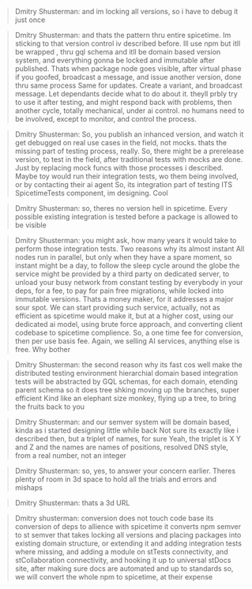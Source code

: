 > Dmitry Shusterman:
> and im locking all versions, so i have to debug it just once

> Dmitry Shusterman:
> and thats the pattern thru entire spicetime. Im sticking to that version control iv described before.
> Ill use npm but itll be wrapped , thru gql schema
> and itll be domain based version system, and everything gonna be locked
> and immutable after published. Thats when package node goes visible, after virtual phase
> if you goofed, broadcast a message, and issue another version, done thru same process
> Same for updates. Create a variant, and broadcast message. Let dependants decide what to do about it. theyll prbly try
> to use it after testing, and might respond back with problems, then another cycle, totally mechanical, under ai control.
> no humans need to be involved, except to monitor, and control the process.

> Dmitry Shusterman: So, you publish an inhanced version, and watch it get debugged on real use cases in the field, not
> mocks. thats the missing part of testing process, really. So, there might be a prerelease version, to test in the field,
> after traditional tests with mocks are done. Just by replacing mock funcs with those processes i described.
> Maybe toy would run their integration tests, wo them being involved, or by contacting their ai agent
> So, its integration part of testing
> ITS SpicetimeTests component, im designing. Cool

> Dmitry Shusterman:
> so, theres no version hell in spicetime. Every possible existing integration is tested before a package is allowed to be
> visible

> Dmitry Shusterman:
> you might ask, how many years it would take to perform those integration tests.
> Two reasons why its almost instant
> All nodes run in parallel, but only when they have a spare moment, so instant might be a day, to follow the sleep cycle
> around the globe
> the service might be provided by a third party on dedicated server, to unload your busy network from constant testing by
> everybody in your deps, for a fee, to pay for pain free migrations, while locked into immutable versions.
> Thats a money maker, for it addresses a major sour spot.
> We can start providing such service, actually, not as efficient as spicetime would make it, but at a higher cost, using
> our dedicated ai model, using brute force approach, and converting client codebase to spicetime complience.
> So, a one time fee for conversion, then per use basis fee.
> Again, we selling AI services, anything else is free. Why bother

> Dmitry Shusterman:
> the second reason why its fast
> cos well make the distributed testing environment hierarchial
> domain based
> integration tests will be abstracted by GQL schemas, for each domain, etending parent schema
> so it does tree shking moving up the branches, super efficient
> Kind like an elephant size monkey, flying up a tree, to bring the fruits back to you

> Dmitry Shusterman:
> and our semver system will be domain based, kinda as i started designing little while back
> Not sure its exactly like i described then, but a triplet of names, for sure
> Yeah, the triplet is X Y and Z and the names are names of positions, resolved DNS style, from a real number, not an
> integer

> Dmitry Shusterman:
> so, yes, to answer your concern earlier.
> Theres plenty of room in 3d space to hold all the trials and errors and mishaps

> Dmitry Shusterman:
> thats a 3d URL

> Dmitry shusterman:
> conversion does not touch code base
> its conversion of deps to allience with spicetime
> it converts npm semver to st semver
> that takes locking all versions and placing packages into existing domain structure, or extending it
> and adding integration tests where missing, and adding a module on stTests connectivity, and stCollaboration
> connectivity, and hooking it up to universal stDocs site, after making sure docs are automated and up to standards
> so, we will convert the whole npm to spicetime, at their expense